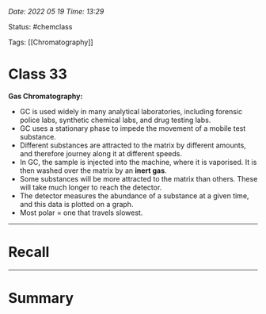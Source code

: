 *Date: 2022 05 19 Time: 13:29*


Status: #chemclass

Tags: [[Chromatography]]


# Class 33

**Gas Chromatography:**
- GC is used widely in many analytical laboratories, including forensic police labs, synthetic chemical labs, and drug testing labs.
- GC uses a stationary phase to impede the movement of a mobile test substance.
- Different substances are attracted to the matrix by different amounts, and therefore journey along it at different speeds.
- In GC, the sample is injected into the machine, where it is vaporised. It is then washed over the matrix by an **inert gas**.
- Some substances will be more attracted to the matrix than others. These will take much longer to reach the detector.
- The detector measures the abundance of a substance at a given time, and this data is plotted on a graph.
- Most polar = one that travels slowest.



---
# Recall







---
# Summary



